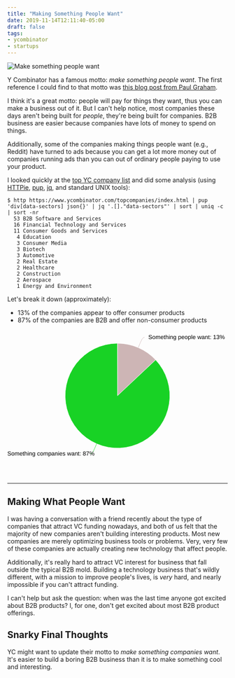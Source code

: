 ```yaml
---
title: "Making Something People Want"
date: 2019-11-14T12:11:40-05:00
draft: false
tags:
- ycombinator
- startups
---
```

![Make something people want](make-something-people-want.jpg "Make something people want")

Y&nbsp;Combinator has a famous motto: _make something people want_. The first reference I could find to that motto was [this blog post from Paul Graham](http://www.paulgraham.com/good.html).

I think it's a great motto: people will pay for things they want, thus you can make a business out of it. But I can't help notice, most companies these days aren't being built for _people_, they're being built for companies. B2B business are easier because companies have lots of money to spend on things.

Additionally, some of the companies making things people want (e.g., Reddit) have turned to ads because you can get a lot more money out of companies running ads than you can out of ordinary people paying to use your product.

I looked quickly at the [top YC company list](https://www.ycombinator.com/topcompanies/) and did some analysis (using [HTTPie](https://httpie.org/), [pup](https://github.com/ericchiang/pup), [jq](https://github.com/stedolan/jq), and standard UNIX tools):

```console
$ http https://www.ycombinator.com/topcompanies/index.html | pup 'div[data-sectors] json{}' | jq '.[]."data-sectors"' | sort | uniq -c | sort -nr
  53 B2B Software and Services
  16 Financial Technology and Services
  11 Consumer Goods and Services
   4 Education
   3 Consumer Media
   3 Biotech
   3 Automotive
   2 Real Estate
   2 Healthcare
   2 Construction
   2 Aerospace
   1 Energy and Environment
```

Let's break it down (approximately):

* 13% of the companies appear to offer consumer products
* 87% of the companies are B2B and offer non-consumer products

<svg xmlns:xlink="http://www.w3.org/1999/xlink" version="1.1" style="font-family:'lucida grande', 'lucida sans unicode', arial, helvetica, sans-serif;font-size:16px; width:100%;" xmlns="http://www.w3.org/2000/svg" width="600" height="400" viewBox="0 0 600 400"><defs><linearGradient x1="0" y1="0" x2="0" y2="1" id="highcharts-38"><stop offset="0" stop-color="rgb(96,96,96)" stop-opacity="0.8"></stop><stop offset="1" stop-color="rgb(16,16,16)" stop-opacity="0.8"></stop></linearGradient><clipPath id="highcharts-39"><rect x="1" y="1" width="578" height="335"></rect></clipPath></defs><g class="highcharts-series-group"><g class="highcharts-series highcharts-series-0" transform="translate(10,10) scale(1 1)"><path fill="#cdb5b5" d="M 289.9709765684734 26.50000295564766 A 142.5 142.5 0 0 1 393.77869490353294 71.34636471631266 L 290 169 A 0 0 0 0 0 290 169 Z" stroke="#FFFFFF" stroke-width="1" stroke-linejoin="round" transform="translate(0,0)"></path><path fill="#18d225" d="M 393.8762966331979 71.45019222073333 A 142.5 142.5 0 1 1 289.8020703588248 26.500137460216678 L 290 169 A 0 0 0 1 0 290 169 Z" stroke="#FFFFFF" stroke-width="1" stroke-linejoin="round" transform="translate(0,0)"></path></g><g class="highcharts-markers highcharts-series-0" transform="translate(10,10) scale(1 1)"></g></g><g class="highcharts-data-labels highcharts-series-0" transform="translate(10,10) scale(1 1)" opacity="1"><path fill="none" d="M 363.50801113449967 10.187327069513266 C 358.50801113449967 10.187327069513266 355.33082800942145 17.52936407498511 350.96220121243886 27.624664957508905 L 346.59357441545626 37.7199658400327" stroke="#cdb5b5" stroke-width="1"></path><path fill="none" d="M 216.4919888655004 326.81267293048677 C 221.4919888655004 326.81267293048677 224.6691719905786 319.47063592501496 229.0377987875612 309.37533504249114 L 233.4064255845438 299.28003415996733" stroke="#18d225" stroke-width="1"></path><g style="cursor:pointer;" transform="translate(369,0)"><text x="5" class="fill-black dark:fill-white" style="text-rendering: geometricprecision; text-shadow: none;" y="15"><tspan>Something people want: 13%</tspan></text></g><g style="cursor:pointer;" transform="translate(-10,317)"><text x="0" class="fill-black dark:fill-white" style="text-rendering: geometricprecision; text-shadow: none;" y="15"><tspan>Something companies want: 87%</tspan></text></g></g></svg>

-----------

## Making What People Want

I was having a conversation with a friend recently about the type of companies that attract VC funding nowadays, and both of us felt that the majority of new companies aren't building interesting products. Most new companies are merely optimizing business tools or problems. Very, very few of these companies are actually creating new technology that affect people.

Additionally, it's really hard to attract VC interest for business that fall outside the typical B2B mold. Building a technology business that's wildly different, with a mission to improve people's lives, is _very_ hard, and nearly impossible if you can't attract funding.

I can't help but ask the question: when was the last time anyone got excited about B2B products? I, for one, don't get excited about most B2B product offerings.

## Snarky Final Thoughts

YC might want to update their motto to _make something companies want_. It's easier to build a boring B2B business than it is to make something cool and interesting.
